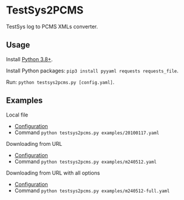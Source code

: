 # TestSys2PCMS

TestSys log to PCMS XMLs converter.

## Usage

Install [Python 3.8+](https://www.python.org/downloads/).

Install Python packages: `pip3 install pyyaml requests requests_file`.

Run: `python testsys2pcms.py [config.yaml]`.

## Examples

Local file

 * [Configuration](examples/20100117.yaml)
 * Command `python testsys2pcms.py examples/20100117.yaml`

Downloading from URL
    
 * [Configuration](examples/m240512.yaml)
 * Command `python testsys2pcms.py examples/m240512.yaml`

Downloading from URL with all options
    
 * [Configuration](examples/m240512-full.yaml)
 * Command `python testsys2pcms.py examples/m240512-full.yaml`
